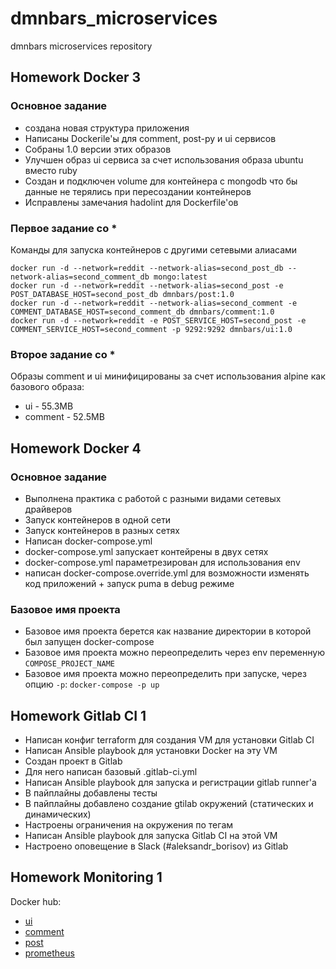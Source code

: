 # dmnbars_microservices
dmnbars microservices repository

## Homework Docker 3

### Основное задание
 * создана новая структура приложения
 * Написаны Dockerile'ы для comment, post-py и ui сервисов
 * Собраны 1.0 версии этих образов
 * Улучшен образ ui сервиса за счет использования образа ubuntu вместо ruby
 * Создан и подключен volume для контейнера с mongodb что бы данные не терялись при пересоздании контейнеров
 * Исправлены замечания hadolint для Dockerfile'ов

### Первое задание со *
Команды для запуска контейнеров с другими сетевыми алиасами
```shell
docker run -d --network=reddit --network-alias=second_post_db --network-alias=second_comment_db mongo:latest
docker run -d --network=reddit --network-alias=second_post -e POST_DATABASE_HOST=second_post_db dmnbars/post:1.0
docker run -d --network=reddit --network-alias=second_comment -e COMMENT_DATABASE_HOST=second_comment_db dmnbars/comment:1.0
docker run -d --network=reddit -e POST_SERVICE_HOST=second_post -e COMMENT_SERVICE_HOST=second_comment -p 9292:9292 dmnbars/ui:1.0
```

### Второе задание со *
Образы comment и ui минифицированы за счет использования alpine как базового образа:
 * ui - 55.3MB
 * comment - 52.5MB

## Homework Docker 4

### Основное задание
 * Выполнена практика с работой с разными видами сетевых драйверов
 * Запуск контейнеров в одной сети
 * Запуск контейнеров в разных сетях
 * Написан docker-compose.yml
 * docker-compose.yml запускает контейрены в двух сетях
 * docker-compose.yml параметрезирован для использования env
 * написан docker-compose.override.yml для возможности изменять код приложений + запуск puma в debug режиме

### Базовое имя проекта
 * Базовое имя проекта берется как название директории в которой был запущен docker-compose
 * Базовое имя проекта можно переопределить через env переменную `COMPOSE_PROJECT_NAME`
 * Базовое имя проекта можно переопределить при запуске, через опцию `-p`: `docker-compose -p up`

## Homework Gitlab CI 1
 * Написан конфиг terraform для создания VM для установки Gitlab CI
 * Написан Ansible playbook для установки Docker на эту VM
 * Создан проект в Gitlab
 * Для него написан базовый .gitlab-ci.yml
 * Написан Ansible playbook для запуска и регистрации gitlab runner'а
 * В пайплайны добавлены тесты
 * В пайплайны добавлено создание gtilab окружений (статических и динамических)
 * Настроены ограничения на окружения по тегам
 * Написан Ansible playbook для запуска Gitlab CI на этой VM
 * Настроено оповещение в Slack (#aleksandr_borisov) из Gitlab

## Homework Monitoring 1

Docker hub:
 - [ui](https://hub.docker.com/repository/docker/dmnbars/ui)
 - [comment](https://hub.docker.com/repository/docker/dmnbars/comment)
 - [post](https://hub.docker.com/repository/docker/dmnbars/post)
 - [prometheus](https://hub.docker.com/repository/docker/dmnbars/prometheus)
